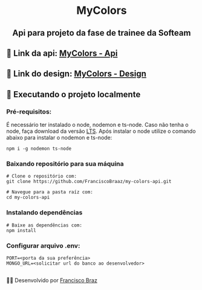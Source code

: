 <h1 align="center">
   MyColors
</h1>

<h2 align="center">
    Api para projeto da fase de trainee da Softeam
</h2>

##  🔽 Link da api: [MyColors - Api](https://softeam-my-colors.herokuapp.com/api/)
##  🔽 Link do design: [MyColors - Design](https://www.figma.com/file/SIgYgTBjo3DUkiQDCw4qsd/My-Favorite-Colors?node-id=0%3A1)

## 👷  Executando o projeto localmente
 ### Pré-requisitos: 
  É necessário ter instalado o node, nodemon e ts-node. Caso não tenha o node, faça download da versão [LTS](https://nodejs.org/en/). 
  Após instalar o node utilize o comando abaixo para instalar o nodemon e ts-node:
   
    npm i -g nodemon ts-node

 ### Baixando repositório para sua máquina
    # Clone o repositório com:
    git clone https://github.com/FranciscoBraaz/my-colors-api.git
    
    # Navegue para a pasta raíz com:
    cd my-colors-api

    
   ### Instalando dependências
    # Baixe as dependências com:
    npm install

### Configurar arquivo .env:

    PORT=<porta da sua preferência>
    MONGO_URL=<solicitar url do banco ao desenvolvedor>

##
👨‍💻 Desenvolvido por [Francisco Braz](https://github.com/FranciscoBraaz)


